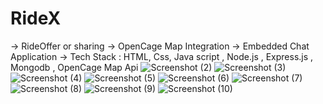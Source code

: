 # RideX
-> RideOffer or sharing
-> OpenCage Map Integration 
-> Embedded Chat Application
-> Tech Stack : HTML, Css, Java script , Node.js , Express.js , Mongodb , OpenCage Map Api
![Screenshot (2)](https://github.com/R-Bishnoi/RideX/assets/99094650/df68c25f-afdc-4dd8-9f49-02312a890258)
![Screenshot (3)](https://github.com/R-Bishnoi/RideX/assets/99094650/c24607e0-eb2c-4f63-bbdb-db0a00d2326b)
![Screenshot (4)](https://github.com/R-Bishnoi/RideX/assets/99094650/9b68fc2f-bf3a-4f73-99a7-4dccce4f3f1a)
![Screenshot (5)](https://github.com/R-Bishnoi/RideX/assets/99094650/81578f83-aef6-475f-93fb-02bd83bfc61b)
![Screenshot (6)](https://github.com/R-Bishnoi/RideX/assets/99094650/51f69bf5-3d57-42da-a727-f52c538d560e)
![Screenshot (7)](https://github.com/R-Bishnoi/RideX/assets/99094650/ab87d10b-9949-4900-8da8-1090e6c96e9f)
![Screenshot (8)](https://github.com/R-Bishnoi/RideX/assets/99094650/4218f194-c671-411a-b6a1-a4359b5286d0)
![Screenshot (9)](https://github.com/R-Bishnoi/RideX/assets/99094650/06f6d957-cce8-47d0-92d2-382072ce7c19)
![Screenshot (10)](https://github.com/R-Bishnoi/RideX/assets/99094650/0d3a08a2-c74b-479d-9bc1-41c0322e9cae)
